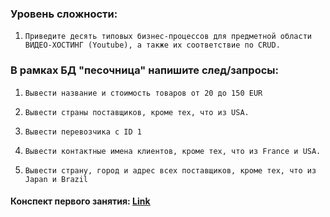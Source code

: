 ###  Уровень сложности: 
 1. `Приведите десять типовых бизнес-процессов для предметной области ВИДЕО-ХОСТИНГ (Youtube), а также их соответствие по CRUD.`

### В рамках БД "песочница" напишите след/запросы:



1. `Вывести название и стоимость товаров от 20 до 150 EUR`

2. `Вывести страны поставщиков, кроме тех, что из USA.`

3. `Вывести перевозчика с ID 1`

4. `Вывести контактные имена клиентов, кроме тех, что из France и USA.`

5. `Вывести страну, город и адрес всех поставщиков, кроме тех, что из Japan и Brazil`


####  Конспект первого занятия: [Link](https://western-appeal-39b.notion.site/GenTech-1-Dec-4-2023-d111a67fee0d474d838419dc091d2c5d?pvs=4 )
